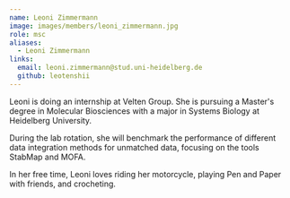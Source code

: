 ```yaml
---
name: Leoni Zimmermann
image: images/members/leoni_zimmermann.jpg
role: msc
aliases:
  - Leoni Zimmermann
links:
  email: leoni.zimmermann@stud.uni-heidelberg.de
  github: leotenshii
---
```


Leoni is doing an internship at Velten Group. She is pursuing a Master's degree in Molecular Biosciences with a major in Systems Biology at Heidelberg University.

During the lab rotation, she will benchmark the performance of different data integration methods for unmatched data, focusing on the tools StabMap and MOFA.

In her free time, Leoni loves riding her motorcycle, playing Pen and Paper with friends, and crocheting.
